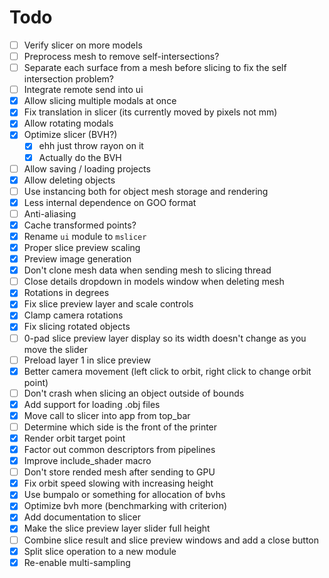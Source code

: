 # Todo

- [ ] Verify slicer on more models
- [ ] Preprocess mesh to remove self-intersections?
- [ ] Separate each surface from a mesh before slicing to fix the self intersection problem?
- [ ] Integrate remote send into ui
- [x] Allow slicing multiple modals at once
- [x] Fix translation in slicer (its currently moved by pixels not mm)
- [x] Allow rotating modals
- [x] Optimize slicer (BVH?)
  - [x] ehh just throw rayon on it
  - [x] Actually do the BVH
- [ ] Allow saving / loading projects
- [x] Allow deleting objects
- [ ] Use instancing both for object mesh storage and rendering
- [x] Less internal dependence on GOO format
- [ ] Anti-aliasing
- [x] Cache transformed points?
- [x] Rename `ui` module to `mslicer`
- [x] Proper slice preview scaling
- [x] Preview image generation
- [x] Don't clone mesh data when sending mesh to slicing thread
- [ ] Close details dropdown in models window when deleting mesh
- [x] Rotations in degrees
- [x] Fix slice preview layer and scale controls
- [x] Clamp camera rotations
- [x] Fix slicing rotated objects
- [ ] 0-pad slice preview layer display so its width doesn't change as you move the slider
- [ ] Preload layer 1 in slice preview
- [x] Better camera movement (left click to orbit, right click to change orbit point)
- [ ] Don't crash when slicing an object outside of bounds
- [x] Add support for loading .obj files
- [x] Move call to slicer into app from top_bar
- [ ] Determine which side is the front of the printer
- [x] Render orbit target point
- [x] Factor out common descriptors from pipelines
- [x] Improve include_shader macro
- [ ] Don't store rended mesh after sending to GPU
- [x] Fix orbit speed slowing with increasing height
- [x] Use bumpalo or something for allocation of bvhs
- [x] Optimize bvh more (benchmarking with criterion)
- [x] Add documentation to slicer
- [x] Make the slice preview layer slider full height
- [ ] Combine slice result and slice preview windows and add a close button
- [x] Split slice operation to a new module
- [x] Re-enable multi-sampling
